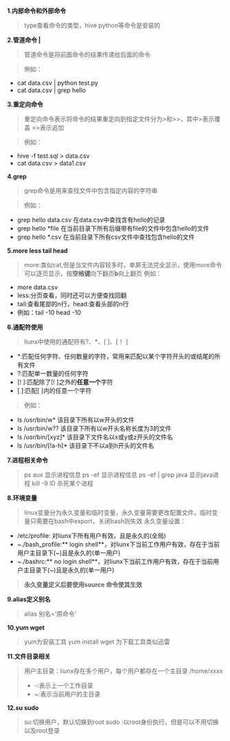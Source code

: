 **1.内部命令和外部命令**
>   type查看命令的类型，hive python等命令是安装的

**2.管道命令 |**
>管道命令是将前面命令的结果传递给后面的命令

>例如：
- cat data.csv | python test.py
- cat data.csv | grep hello

**3.重定向命令**
> 重定向命令表示将命令的结果重定向到指定文件分为>和>>，其中>表示覆盖 >>表示追加

>    例如：
- hive -f test.sql > data.csv
- cat data.csv > data1.csv

**4.grep**
> grep命令是用来查找文件中包含指定内容的字符串

>    例如：
- grep hello data.csv 在data.csv中查找含有hello的记录
- grep hello \*file 在当前目录下所有后缀带有file的文件中包含hello的文件
- grep hello \*.csv 在当前目录下所有csv文件中查找包含hello的文件


**5.more less tail head**
>    more:类似cat,但是当文件内容较多时，单屏无法完全显示，使用more命令可以逐页显示，按**空格键**向下翻页**b**向上翻页
>    例如：
- more data.csv
- less:分页查看，同时还可以方便查找回翻
- tail:查看尾部的n行，head:查看头部的n行
- 例如：tail -10 head -10

**6.通配符使用**
>    liunx中使用的通配符有?、\*、\[ ]、\[！ ]
- \*:匹配任何字符、任何数量的字符，常用来匹配以某个字符开头的或结尾的所有文件
- ?:匹配单一数量的任何字符
- \[! ]:匹配除了\[! ]之外的**任意一个**字符
-  \[   ]:匹配\[   ]内的任意一个字符
> 例如：
-  ls  /usr/bin/w\*	该目录下所有以w开头的文件
-    ls /usr/bin/w?? 该目录下所有以w开头名称长度为3的文件
-    ls  /usr/bin/\[xyz]\* 该目录下文件名以x或y或z开头的文件名
-    ls  /usr/bin/\[!a-h]\* 该目录下不以a到h开头的文件名

**7.进程相关命令**
>    ps aux 显示进程信息
>    ps -ef 显示进程信息
>    ps -ef | grep java 显示java进程
>    kill -9 ID 杀死某个进程


**8.环境变量**
>    linux变量分为永久变量和临时变量，永久变量需要更改配置文件，临时变量只需要在bash中export，关闭bash则失效
>    永久变量设置：
- /etc/profile: 对liunx下所有用户有效，且是永久的(全局)
- ~./bash_profile:** login shell**，对liunx下当前工作用户有效，存在于当前用户主目录下(~)且是永久的(单一用户)
-  ~./bashrc:** no login shell**，对liunx下当前工作用户有效，存在于当前用户主目录下(~)且是永久的(单一用户)

>    **永久变量定义后要使用source 命令使其生效**

**9.alias定义别名**
>    alias 别名='原命令'

**10.yum wget**
>    yum为安装工具 yum install
>    wget 为下载工具类似迅雷

**11.文件目录相关**
>    用户主目录：liunx存在多个用户，每个用户都存在一个主目录 /home/xxxx
>    - -:表示上一个工作目录
>    - ~:表示当前用户的主目录

**12.su sudo**
>    su:切换用户，默认切换到root
>    sudo :以root身份执行，但是可以不用切换以及root登录